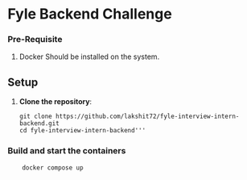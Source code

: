 # Fyle Backend Challenge
### Pre-Requisite
1. Docker Should be installed on the system.

## Setup
1. **Clone the repository**:
   ```
   git clone https://github.com/lakshit72/fyle-interview-intern-backend.git
   cd fyle-interview-intern-backend'''

### Build and start the containers
```
    docker compose up
```